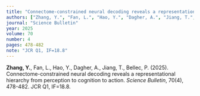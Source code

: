 ```yaml
---
title: "Connectome-constrained neural decoding reveals a representational hierarchy from perception to cognition to action"
authors: ["Zhang, Y.", "Fan, L.", "Hao, Y.", "Dagher, A.", "Jiang, T.", "Bellec, P."]
journal: "Science Bulletin"
year: 2025
volume: 70
number: 4
pages: 478-482
note: "JCR Q1, IF=18.8"
---
```


**Zhang, Y.**, Fan, L., Hao, Y., Dagher, A., Jiang, T., Bellec, P. (2025). Connectome-constrained neural decoding reveals a representational hierarchy from perception to cognition to action. *Science Bulletin*, 70(4), 478-482. JCR Q1, IF=18.8.
